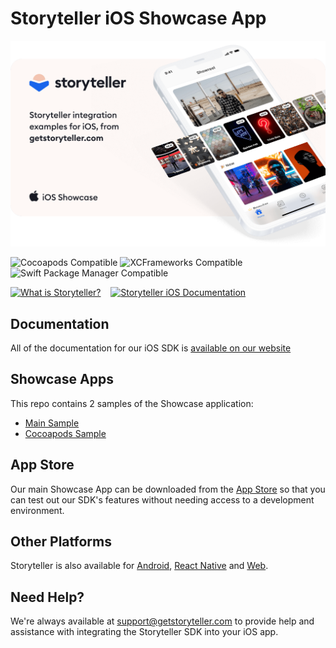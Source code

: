# Storyteller iOS Showcase App

<a href="https://getstoryteller.com" target="_blank">
  <img alt="Storyteller integration examples for iOS, from getstoryteller.com" src="img/readme-cover.png">
</a>

![Cocoapods Compatible](https://img.shields.io/badge/Cocoapods-Compatible-green?logo=cocoapods)
![XCFrameworks Compatible](https://img.shields.io/badge/XCFrameworks-Compatible-green)
![Swift Package Manager Compatible](https://img.shields.io/badge/Swift%20Package%20Manager-Compatible-green)

<p>
  <a href="https://getstoryteller.com" target="_blank"><img alt="What is Storyteller?" src="img/what-is-storyteller-btn.png" width="302" height="48"></a>&nbsp;&nbsp;&nbsp;
  <a href="https://docs.getstoryteller.com/documents/ios-sdk" target="_blank"><img alt="Storyteller iOS Documentation" src="img/docs-btn.png" width="272" height="48"></a>
</p>

## Documentation

All of the documentation for our iOS SDK is [available on our website](https://www.getstoryteller.com/documentation/ios/quickstart)

## Showcase Apps

This repo contains 2 samples of the Showcase application:

- [Main Sample](https://github.com/getstoryteller/storyteller-sample-ios/tree/main/main)
- [Cocoapods Sample](https://github.com/getstoryteller/storyteller-sample-ios/tree/main/cocoapods)

## App Store

Our main Showcase App can be downloaded from the [App Store](https://apps.apple.com/md/app/storyteller-showcase/id6470821630) so that you can test out our SDK's features without needing access to a development environment.

## Other Platforms

Storyteller is also available for [Android](https://github.com/getstoryteller/storyteller-sample-android), [React Native](https://github.com/getstoryteller/storyteller-sdk-react-native) and [Web](https://github.com/getstoryteller/storyteller-sample-web).

## Need Help?

We're always available at [support@getstoryteller.com](mailto:support@getstoryteller.com?Subject=iOS%20Showcase%20App) to provide help and assistance with integrating the Storyteller SDK into your iOS app.
